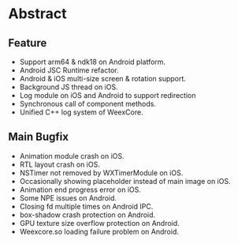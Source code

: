 # Abstract
## Feature
* Support arm64 & ndk18 on Android platform.
* Android JSC Runtime refactor.
* Android & iOS multi-size screen & rotation support.
* Background JS thread on iOS.
* Log module on iOS and Android to support redirection
* Synchronous call of component methods.
* Unified C++ log system of WeexCore.

## Main Bugfix
* Animation module crash on iOS.
* RTL layout crash on iOS.
* NSTimer not removed by WXTimerModule on iOS.
* Occasionally showing placeholder instead of main image on iOS.
* Animation end progress error on iOS.
* Some NPE issues on Android.
* Closing fd multiple times on Android IPC.
* box-shadow crash protection on Android.
* GPU texture size overflow protection on Android.
* Weexcore.so loading failure problem on Android.


